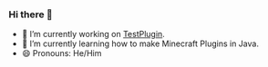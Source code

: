 ### Hi there 👋

- 🔭 I’m currently working on [TestPlugin](https://github.com/Hecker-01/TestPlugin).
- 🌱 I’m currently learning how to make Minecraft Plugins in Java.
- 😄 Pronouns: He/Him
<!--
- 👯 I’m looking to collaborate on ...
- 🤔 I’m looking for help with ...
- 💬 Ask me about ...
- 📫 How to reach me: ...
- ⚡ Fun fact: ...
-->
